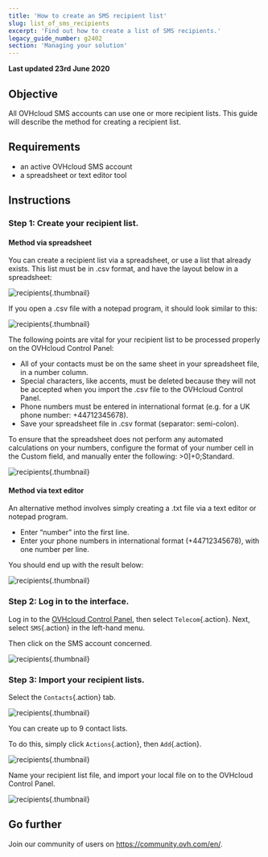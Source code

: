 ```yaml
---
title: 'How to create an SMS recipient list'
slug: list_of_sms_recipients
excerpt: 'Find out how to create a list of SMS recipients.'
legacy_guide_number: g2402
section: 'Managing your solution'
---
```


**Last updated 23rd June 2020**

## Objective

All OVHcloud SMS accounts can use one or more recipient lists. This guide will describe the method for creating a recipient list.

## Requirements
- an active OVHcloud SMS account
- a spreadsheet or text editor tool

## Instructions

### Step 1: Create your recipient list.

#### Method via spreadsheet

You can create a recipient list via a spreadsheet, or use a list that already exists. This list must be in .csv format, and have the layout below in a spreadsheet:

![recipients](images/img_4831.jpg){.thumbnail}

If you open a .csv file with a notepad program, it should look similar to this:

![recipients](images/sms-recipientlist-1.png){.thumbnail}

The following points are vital for your recipient list to be processed properly on the OVHcloud Control Panel:

- All of your contacts must be on the same sheet in your spreadsheet file, in a number column.
- Special characters, like accents, must be deleted because they will not be accepted when you import the .csv file to the OVHcloud Control Panel.
- Phone numbers must be entered in international format (e.g. for a UK phone number: +44712345678).
- Save your spreadsheet file in .csv format (separator: semi-colon).

To ensure that the spreadsheet does not perform any automated calculations on your numbers, configure the format of your number cell in the Custom field, and manually enter the following: >0]+0;Standard.

![recipients](images/sms-recipientlist-2.png){.thumbnail}


#### Method via text editor

An alternative method involves simply creating a .txt file via a text editor or notepad program.

- Enter “number” into the first line.
- Enter your phone numbers in international format (+44712345678), with one number per line.

You should end up with the result below:

![recipients](images/sms-recipientlist-1.png){.thumbnail}


### Step 2: Log in to the interface.

Log in to the [OVHcloud Control Panel](https://www.ovh.com/auth/?action=gotomanager&from=https://www.ovh.co.uk/&ovhSubsidiary=GB), then select `Telecom`{.action}. Next, select `SMS`{.action} in the left-hand menu.

Then click on the SMS account concerned.

![recipients](images/sms-recipientlist-3.png){.thumbnail}


### Step 3: Import your recipient lists.

Select the `Contacts`{.action} tab.

![recipients](images/sms-recipientlist-4.png){.thumbnail}

You can create up to 9 contact lists.

To do this, simply click `Actions`{.action}, then `Add`{.action}.

![recipients](images/sms-recipientlist-5.png){.thumbnail}

Name your recipient list file, and import your local file on to the OVHcloud Control Panel.

![recipients](images/sms-recipientlist-6.png){.thumbnail}

## Go further

Join our community of users on <https://community.ovh.com/en/>.
